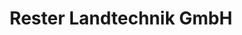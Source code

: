 ---
title: "Rester Landtechnik GmbH"
url: /burglengenfeld/rester-landtechnik-gmbh/
shop: Autowerkstatt
---